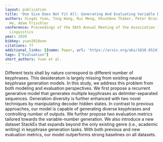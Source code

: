 ```yaml
---
layout: publication
title: 'One Size Does Not Fit All: Generating And Evaluating Variable Number Of Keyphrases'
authors: Xingdi Yuan, Tong Wang, Rui Meng, Khushboo Thaker, Peter Brusilovsky, Daqing
  He, Adam Trischler
conference: Proceedings of the 58th Annual Meeting of the Association for Computational
  Linguistics
year: 2020
bibkey: yuan2018one
citations: 77
additional_links: [{name: Paper, url: 'https://arxiv.org/abs/1810.05241'}]
tags: ["Evaluation"]
short_authors: Yuan et al.
---
```

Different texts shall by nature correspond to different number of keyphrases.
This desideratum is largely missing from existing neural keyphrase generation
models. In this study, we address this problem from both modeling and
evaluation perspectives.
  We first propose a recurrent generative model that generates multiple
keyphrases as delimiter-separated sequences. Generation diversity is further
enhanced with two novel techniques by manipulating decoder hidden states. In
contrast to previous approaches, our model is capable of generating diverse
keyphrases and controlling number of outputs.
  We further propose two evaluation metrics tailored towards the
variable-number generation. We also introduce a new dataset StackEx that
expands beyond the only existing genre (i.e., academic writing) in keyphrase
generation tasks. With both previous and new evaluation metrics, our model
outperforms strong baselines on all datasets.